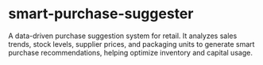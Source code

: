 # smart-purchase-suggester
A data-driven purchase suggestion system for retail. It analyzes sales trends, stock levels, supplier prices, and packaging units to generate smart purchase recommendations, helping optimize inventory and capital usage.
